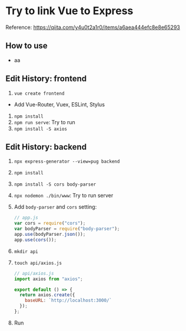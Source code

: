 # Try to link Vue to Express

Reference: https://qiita.com/y4u0t2a1r0/items/a6aea444efc8e8e65293

## How to use

- aa

## Edit History: frontend

1. `vue create frontend`

- Add Vue-Router, Vuex, ESLint, Stylus

1. `npm install`
1. `npm run serve`: Try to run
1. `npm install -S axios`

## Edit History: backend

1. `npx express-generator --view=pug backend`
1. `npm install`
1. `npm install -S cors body-parser`
1. `npx nodemon ./bin/www`: Try to run server
1. Add `body-parser` and `cors` setting:
   ```js
   // app.js
   var cors = require("cors");
   var bodyParser = require("body-parser");
   app.use(bodyParser.json());
   app.use(cors());
   ```
1. `mkdir api`
1. `touch api/axios.js`

   ```js
   // api/axios.js
   import axios from "axios";

   export default () => {
     return axios.create({
       baseURL: `http://localhost:3000/`
     });
   };
   ```

1. Run
